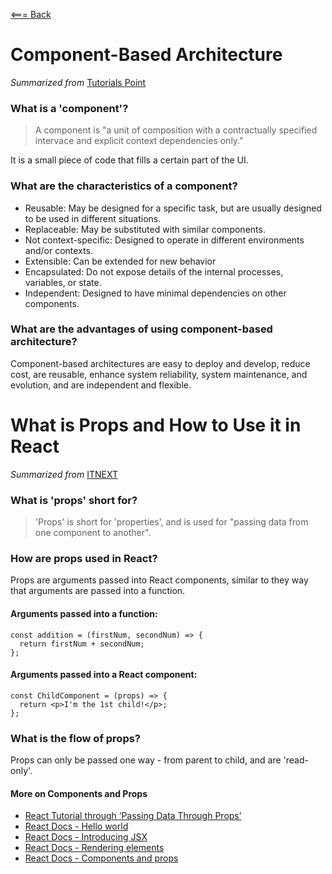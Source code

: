 [<=== Back](/README.md)

# Component-Based Architecture

*Summarized from* [Tutorials Point](https://www.tutorialspoint.com/software_architecture_design/component_based_architecture.htm)

### What is a 'component'?

> A component is "a unit of composition with a contractually specified intervace and explicit context dependencies only."

It is a small piece of code that fills a certain part of the UI.

### What are the characteristics of a component?

- Reusable: May be designed for a specific task, but are usually designed to be used in different situations.
- Replaceable: May be substituted with similar components.
- Not context-specific: Designed to operate in different environments and/or contexts.
- Extensible: Can be extended for new behavior
- Encapsulated: Do not expose details of the internal processes, variables, or state.
- Independent: Designed to have minimal dependencies on other components.

### What are the advantages of using component-based architecture?

Component-based architectures are easy to deploy and develop, reduce cost, are reusable, enhance system reliability, system maintenance, and evolution, and are independent and flexible.

# What is Props and How to Use it in React
*Summarized from* [ITNEXT](https://itnext.io/what-is-props-and-how-to-use-it-in-react-da307f500da0)

### What is 'props' short for?

> 'Props' is short for 'properties', and is used for "passing data from one component to another".

### How are props used in React?

Props are arguments passed into React components, similar to they way that arguments are passed into a function. 

#### Arguments passed into a function:

```
const addition = (firstNum, secondNum) => {  
  return firstNum + secondNum; 
};
```

#### Arguments passed into a React component:

```
const ChildComponent = (props) => {  
  return <p>I'm the 1st child!</p>; 
};
```

### What is the flow of props?

Props can only be passed one way - from parent to child, and are 'read-only'.


#### More on Components and Props

- [React Tutorial through ‘Passing Data Through Props’](https://reactjs.org/tutorial/tutorial.html)
- [React Docs - Hello world](https://reactjs.org/docs/hello-world.html)
- [React Docs - Introducing JSX](https://reactjs.org/docs/introducing-jsx.html)
- [React Docs - Rendering elements](https://reactjs.org/docs/rendering-elements.html)
- [React Docs - Components and props](https://reactjs.org/docs/components-and-props.html)